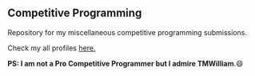 ## Competitive Programming

Repository for my miscellaneous competitive programming submissions.

Check my all profiles [here.](https://linktr.ee/AkshitMangotra)

**PS: I am not a Pro Competitive Programmer but I admire TMWilliam**.😄
